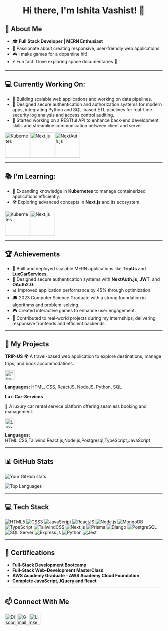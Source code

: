 <h1 align="center">Hi there, I'm Ishita Vashist! 👋</h1>


## 🚀 About Me
- 🎓 **Full Stack Developer | MERN Enthusiast**
- 🌟 Passionate about creating responsive, user-friendly web applications
- 🎮 I make games for a dopamine hit!
- ⚡ Fun fact: I love exploring space documentaries 🌌

---

## 💻 Currently Working On:
- 🌟 Building scalable web applications and working on data pipelines.
- 🔑 Designed secure authentication and authorization systems for modern apps, integrating Python and SQL-based ETL pipelines for real-time security log analysis and access control auditing.
- 🚀 Started working on a RESTful API to enhance back-end development skills and streamline communication between client and server

<img align="center" src="https://img.icons8.com/ios/100/000000/kubernetes.png" alt="Kubernetes" width="80" height="80" /><img align="center" src="https://img.icons8.com/fluency/100/000000/nextjs.png" alt="Next.js" width="80" height="80" /><img align="center" src="https://img.icons8.com/color/100/000000/javascript.png" alt="NextAuth.js" width="80" height="80" />

---

## 📚 I'm Learning:
- 🌱 Expanding knowledge in **Kubernetes** to manage containerized applications efficiently.
- 🛠️ Exploring advanced concepts in **Next.js** and its ecosystem.

<img align="center" src="https://img.icons8.com/ios/100/000000/kubernetes.png" alt="Kubernetes" width="80" height="80" /><img align="center" src="https://img.icons8.com/fluency/100/000000/nextjs.png" alt="Next.js" width="80" height="80" />

---

## 🏆 Achievements
- 🚀 Built and deployed scalable MERN applications like **TripUs** and **LuxCarServices**.
- 🔑 Designed secure authentication systems with **NextAuth.js**, **JWT**, and **OAuth2.0**.
- 📊 Improved application performance by 45% through optimization.
- 🎓 2023 Computer Science Graduate with a strong foundation in algorithms and problem-solving.
- 🎮 Created interactive games to enhance user engagement.
- 🌟 Contributed to real-world projects during my internships, delivering responsive frontends and efficient backends.

---

## 🔗 My Projects

**TRIP-US**
  🌍 A travel-based web application to explore destinations, manage trips, and book accommodations.  
<div align="left">
  <a href="https://github.com/IshitaVashist/TripUs.git" target="_blank">
    <img src="https://img.shields.io/static/v1?message=Trip-Us&logo=github&label=&color=181717&logoColor=red&labelColor=&style=for-the-badge" height="30" alt="TripUS GitHub Repo" />
  </a>
</div>

**Languages:** HTML, CSS, ReactJS, NodeJS, Python, SQL


**Lux-Car-Services** 

  🚗 A luxury car rental service platform offering seamless booking and management.  
  <div align="left">
  <a href="https://github.com/IshitaVashist/LuxCarServices.git" target="_blank">
    <img src="https://img.shields.io/static/v1?message=Lux-Car-Services&logo=github&label=&color=181717&logoColor=red&labelColor=&style=for-the-badge" height="30" alt="Lux-Car-Services GitHub Repo" />
  </a>
</div>

**Languages:** HTML,CSS,Tailwind,React.js,Node.js,Postgresql,TypeScript,JavaScript


---

## 📊 GitHub Stats
![Your GitHub stats](https://github-readme-stats.vercel.app/api?username=IshitaVashist&show_icons=true&theme=radical)

![Top Languages](https://github-readme-stats.vercel.app/api/top-langs/?username=IshitaVashist&layout=compact&theme=radical&langs_count=3&custom_title=Most%20Used%20Languages%20-%20TypeScript,%20JavaScript,%20Python)

---

## 💻 Tech Stack
![HTML5](https://img.shields.io/badge/HTML5-E34F26?style=for-the-badge&logo=html5&logoColor=white)
![CSS3](https://img.shields.io/badge/CSS3-1572B6?style=for-the-badge&logo=css3&logoColor=white)
![JavaScript](https://img.shields.io/badge/JavaScript-F7DF1E?style=for-the-badge&logo=javascript&logoColor=black)
![ReactJS](https://img.shields.io/badge/React-61DAFB?style=for-the-badge&logo=react&logoColor=black)
![Node.js](https://img.shields.io/badge/Node.js-339933?style=for-the-badge&logo=node.js&logoColor=white)
![MongoDB](https://img.shields.io/badge/MongoDB-4EA94B?style=for-the-badge&logo=mongodb&logoColor=white)
![TypeScript](https://img.shields.io/badge/TypeScript-007ACC?style=for-the-badge&logo=typescript&logoColor=white)
![TailwindCSS](https://img.shields.io/badge/TailwindCSS-38B2AC?style=for-the-badge&logo=tailwindcss&logoColor=white)
![Next.js](https://img.shields.io/badge/Next.js-000000?style=for-the-badge&logo=next.js&logoColor=white)
![Prisma](https://img.shields.io/badge/Prisma-2D3748?style=for-the-badge&logo=prisma&logoColor=white)
![Django](https://img.shields.io/badge/Django-092E20?style=for-the-badge&logo=django&logoColor=white)
![PostgreSQL](https://img.shields.io/badge/PostgreSQL-316192?style=for-the-badge&logo=postgresql&logoColor=white)
![SQL Server](https://img.shields.io/badge/SQL%20Server-CC2927?style=for-the-badge&logo=microsoft-sql-server&logoColor=white)
![Express.js](https://img.shields.io/badge/Express.js-404D59?style=for-the-badge&logo=express&logoColor=white)
![Python](https://img.shields.io/badge/Python-3776AB?style=for-the-badge&logo=python&logoColor=white)
![Jest](https://img.shields.io/badge/Jest-C21325?style=for-the-badge&logo=jest&logoColor=white)

---

## 📜 Certifications 
- **Full-Stack Development Bootcamp**
- **Full-Stack Web-Development MasterClass**
- **AWS Academy Graduate - AWS Academy Cloud Foundation**
- **Complete JavaScript,JQuery and React**

---

## 📫 Connect With Me


<div align="left">
  <a href="https://discord.com/channels/@me" target="_blank">
    <img src="https://img.shields.io/static/v1?message=Discord&logo=discord&label=&color=7289DA&logoColor=white&labelColor=&style=for-the-badge" height="35" alt="Discord" />
  </a>
  
  <a href="ishitavashistprof@gmail.com">
    <img src="https://img.shields.io/static/v1?message=Gmail&logo=gmail&label=&color=D14836&logoColor=white&labelColor=&style=for-the-badge" height="35" alt="Gmail" />
  </a>
  
  <a href="https://www.linkedin.com/in/IshitaVashist/" target="_blank">
    <img src="https://img.shields.io/static/v1?message=LinkedIn&logo=linkedin&label=&color=0077B5&logoColor=white&labelColor=&style=for-the-badge" height="35" alt="LinkedIn" />
  </a>
</div>

